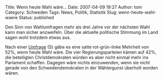 Title: Wenn heute Wahl wäre...
Date: 2007-04-09 19:27
Author: tom
Category: Schweden
Tags: News, Politik, Statistik
Slug: wenn-heute-wahl-waere
Status: published

Den Sinn von Wahlumfragen mehr als drei Jahre vor der nächsten Wahl kann
man sicher anzweifeln. Über die aktuelle politische Stimmung im Land
sagen wohl trotzdem etwas aus.

Nach einer
[Umfrage](http://www.sr.se/cgi-bin/uppland/nyheter/artikel.asp?artikel=1300732)
(S) gäbe es eine satte rot-grün-linke Mehrheit von 52%, wenn heute Wahl
wäre. Die vier Regierungsparteien kämen auf 42%, die beteiligten
Christdemokraten würden es aber nicht einmal mehr ins Parlament
schaffen. Dagegen wäre nichts einzuwenden, wenn sie nicht gerade von den
Schwedendemokraten in der Wählergunst überholt worden wären.

